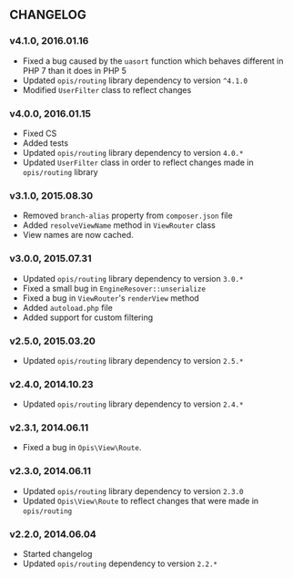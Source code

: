 CHANGELOG
-----------
### v4.1.0, 2016.01.16

* Fixed a bug caused by the `uasort` function which behaves different in PHP 7 than it does in PHP 5
* Updated `opis/routing` library dependency to version `^4.1.0`
* Modified `UserFilter` class to reflect changes

### v4.0.0, 2016.01.15

* Fixed CS
* Added tests
* Updated `opis/routing` library dependency to version `4.0.*`
* Updated `UserFilter` class in order to reflect changes made in `opis/routing` library

### v3.1.0, 2015.08.30

* Removed `branch-alias` property from `composer.json` file
* Added `resolveViewName` method in `ViewRouter` class
* View names are now cached.

### v3.0.0, 2015.07.31

* Updated `opis/routing` library dependency to version `3.0.*`
* Fixed a small bug in `EngineResover::unserialize`
* Fixed a bug in `ViewRouter`'s `renderView` method
* Added `autoload.php` file
* Added support for custom filtering

### v2.5.0, 2015.03.20

* Updated `opis/routing` library dependency to version `2.5.*`

### v2.4.0, 2014.10.23

* Updated `opis/routing` library dependency to version `2.4.*`

### v2.3.1, 2014.06.11

*  Fixed a bug in `Opis\View\Route`.

### v2.3.0, 2014.06.11

* Updated `opis/routing` library dependency to version `2.3.0`
* Updated `Opis\View\Route` to reflect changes that were made in `opis/routing`

### v2.2.0, 2014.06.04

* Started changelog
* Updated `opis/routing` dependency to version `2.2.*`
